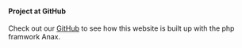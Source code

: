 #### Project at GitHub

Check out our [GitHub](https://github.com/theEmelie/ramverk1-project) to see
how this website is built up with the php framwork Anax.
